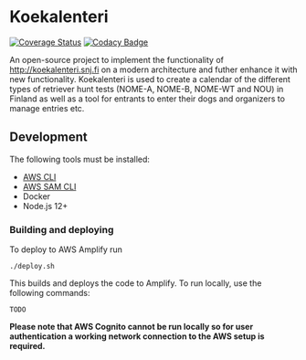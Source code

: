 # Koekalenteri

[![Coverage Status](https://coveralls.io/repos/github/koekalenteri/koekalenteri/badge.svg)](https://coveralls.io/github/koekalenteri/koekalenteri)
[![Codacy Badge](https://app.codacy.com/project/badge/Grade/5ad90b7d56b949b796c2399f86d175bd)](https://www.codacy.com/gh/koekalenteri/koekalenteri/dashboard?utm_source=github.com&amp;utm_medium=referral&amp;utm_content=koekalenteri/koekalenteri&amp;utm_campaign=Badge_Grade)

An open-source project to implement the functionality of <http://koekalenteri.snj.fi> on a modern architecture and futher enhance it with new functionality. Koekalenteri is used to create a calendar of the different types of retriever hunt tests (NOME-A, NOME-B, NOME-WT and NOU) in Finland as well as a tool for entrants to enter their dogs and organizers to manage entries etc.

## Development

The following tools must be installed:

* [AWS CLI](https://aws.amazon.com/cli/)
* [AWS SAM CLI](https://docs.aws.amazon.com/serverless-application-model/latest/developerguide/what-is-sam.html)
* Docker
* Node.js 12+

### Building and deploying

To deploy to AWS Amplify run

    ./deploy.sh

This builds and deploys the code to Amplify. To run locally, use the following commands:

    TODO

**Please note that AWS Cognito cannot be run locally so for user authentication a working network connection to the AWS setup is required.**
